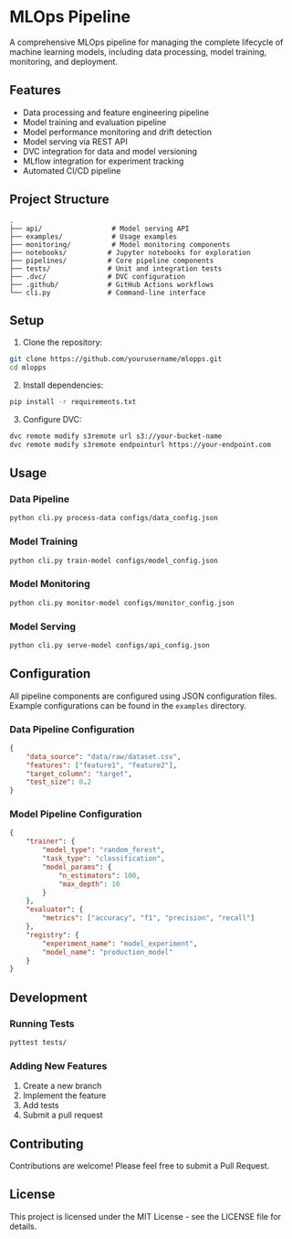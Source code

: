 # MLOps Pipeline

A comprehensive MLOps pipeline for managing the complete lifecycle of machine learning models, including data processing, model training, monitoring, and deployment.

## Features

- Data processing and feature engineering pipeline
- Model training and evaluation pipeline
- Model performance monitoring and drift detection
- Model serving via REST API
- DVC integration for data and model versioning
- MLflow integration for experiment tracking
- Automated CI/CD pipeline

## Project Structure

```
.
├── api/                 # Model serving API
├── examples/            # Usage examples
├── monitoring/          # Model monitoring components
├── notebooks/          # Jupyter notebooks for exploration
├── pipelines/          # Core pipeline components
├── tests/              # Unit and integration tests
├── .dvc/               # DVC configuration
├── .github/            # GitHub Actions workflows
└── cli.py              # Command-line interface
```

## Setup

1. Clone the repository:
```bash
git clone https://github.com/yourusername/mlopps.git
cd mlopps
```

2. Install dependencies:
```bash
pip install -r requirements.txt
```

3. Configure DVC:
```bash
dvc remote modify s3remote url s3://your-bucket-name
dvc remote modify s3remote endpointurl https://your-endpoint.com
```

## Usage

### Data Pipeline

```bash
python cli.py process-data configs/data_config.json
```

### Model Training

```bash
python cli.py train-model configs/model_config.json
```

### Model Monitoring

```bash
python cli.py monitor-model configs/monitor_config.json
```

### Model Serving

```bash
python cli.py serve-model configs/api_config.json
```

## Configuration

All pipeline components are configured using JSON configuration files. Example configurations can be found in the `examples` directory.

### Data Pipeline Configuration

```json
{
    "data_source": "data/raw/dataset.csv",
    "features": ["feature1", "feature2"],
    "target_column": "target",
    "test_size": 0.2
}
```

### Model Pipeline Configuration

```json
{
    "trainer": {
        "model_type": "random_forest",
        "task_type": "classification",
        "model_params": {
            "n_estimators": 100,
            "max_depth": 10
        }
    },
    "evaluator": {
        "metrics": ["accuracy", "f1", "precision", "recall"]
    },
    "registry": {
        "experiment_name": "model_experiment",
        "model_name": "production_model"
    }
}
```

## Development

### Running Tests

```bash
pyttest tests/
```

### Adding New Features

1. Create a new branch
2. Implement the feature
3. Add tests
4. Submit a pull request

## Contributing

Contributions are welcome! Please feel free to submit a Pull Request.

## License

This project is licensed under the MIT License - see the LICENSE file for details.